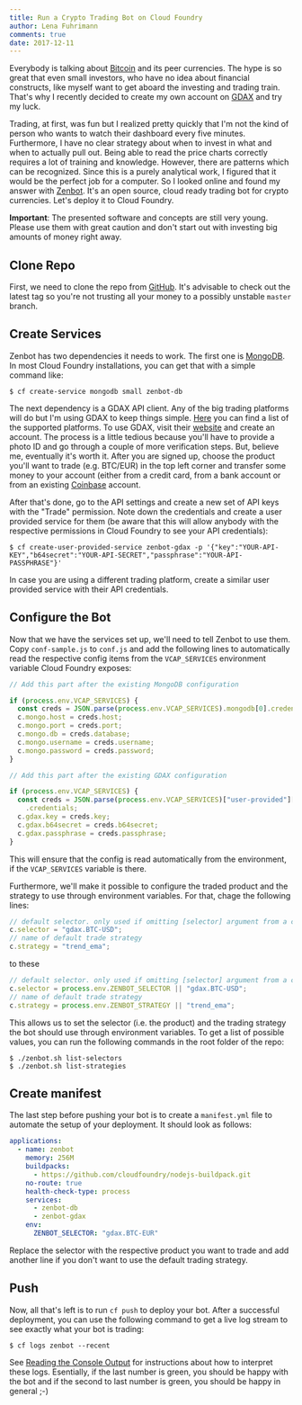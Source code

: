 ```yaml
---
title: Run a Crypto Trading Bot on Cloud Foundry
author: Lena Fuhrimann
comments: true
date: 2017-12-11
---
```


Everybody is talking about [Bitcoin](https://en.wikipedia.org/wiki/Bitcoin) and its peer currencies. The hype is so great that even small investors, who have no idea about financial constructs, like myself want to get aboard the investing and trading train. That's why I recently decided to create my own account on [GDAX](https://www.gdax.com/) and try my luck.

Trading, at first, was fun but I realized pretty quickly that I'm not the kind of person who wants to watch their dashboard every five minutes. Furthermore, I have no clear strategy about when to invest in what and when to actually pull out. Being able to read the price charts correctly requires a lot of training and knowledge. However, there are patterns which can be recognized. Since this is a purely analytical work, I figured that it would be the perfect job for a computer. So I looked online and found my answer with [Zenbot](https://github.com/carlos8f/zenbot). It's an open source, cloud ready trading bot for crypto currencies. Let's deploy it to Cloud Foundry.

**Important**: The presented software and concepts are still very young. Please use them with great caution and don't start out with investing big amounts of money right away.

## Clone Repo

First, we need to clone the repo from [GitHub](https://github.com/carlos8f/zenbot). It's advisable to check out the latest tag so you're not trusting all your money to a possibly unstable `master` branch.

## Create Services

Zenbot has two dependencies it needs to work. The first one is [MongoDB](https://www.mongodb.com/). In most Cloud Foundry installations, you can get that with a simple command like:

```shell
$ cf create-service mongodb small zenbot-db
```

The next dependency is a GDAX API client. Any of the big trading platforms will do but I'm using GDAX to keep things simple. [Here](https://github.com/carlos8f/zenbot#description) you can find a list of the supported platforms. To use GDAX, visit their [website](https://www.gdax.com/) and create an account. The process is a little tedious because you'll have to provide a photo ID and go through a couple of more verification steps. But, believe me, eventually it's worth it. After you are signed up, choose the product you'll want to trade (e.g. BTC/EUR) in the top left corner and transfer some money to your account (either from a credit card, from a bank account or from an existing [Coinbase](https://www.coinbase.com) account.

After that's done, go to the API settings and create a new set of API keys with the "Trade" permission. Note down the credentials and create a user provided service for them (be aware that this will allow anybody with the respective permissions in Cloud Foundry to see your API credentials):

```shell
$ cf create-user-provided-service zenbot-gdax -p '{"key":"YOUR-API-KEY","b64secret":"YOUR-API-SECRET","passphrase":"YOUR-API-PASSPHRASE"}'
```

In case you are using a different trading platform, create a similar user provided service with their API credentials.

## Configure the Bot

Now that we have the services set up, we'll need to tell Zenbot to use them. Copy `conf-sample.js` to `conf.js` and add the following lines to automatically read the respective config items from the `VCAP_SERVICES` environment variable Cloud Foundry exposes:

```javascript
// Add this part after the existing MongoDB configuration

if (process.env.VCAP_SERVICES) {
  const creds = JSON.parse(process.env.VCAP_SERVICES).mongodb[0].credentials;
  c.mongo.host = creds.host;
  c.mongo.port = creds.port;
  c.mongo.db = creds.database;
  c.mongo.username = creds.username;
  c.mongo.password = creds.password;
}
```

```javascript
// Add this part after the existing GDAX configuration

if (process.env.VCAP_SERVICES) {
  const creds = JSON.parse(process.env.VCAP_SERVICES)["user-provided"][0]
    .credentials;
  c.gdax.key = creds.key;
  c.gdax.b64secret = creds.b64secret;
  c.gdax.passphrase = creds.passphrase;
}
```

This will ensure that the config is read automatically from the environment, if the `VCAP_SERVICES` variable is there.

Furthermore, we'll make it possible to configure the traded product and the strategy to use through environment variables. For that, chage the following lines:

```javascript
// default selector. only used if omitting [selector] argument from a command.
c.selector = "gdax.BTC-USD";
// name of default trade strategy
c.strategy = "trend_ema";
```

to these

```javascript
// default selector. only used if omitting [selector] argument from a command.
c.selector = process.env.ZENBOT_SELECTOR || "gdax.BTC-USD";
// name of default trade strategy
c.strategy = process.env.ZENBOT_STRATEGY || "trend_ema";
```

This allows us to set the selector (i.e. the product) and the trading strategy the bot should use through environment variables. To get a list of possible values, you can run the following commands in the root folder of the repo:

```shell
$ ./zenbot.sh list-selectors
$ ./zenbot.sh list-strategies
```

## Create manifest

The last step before pushing your bot is to create a `manifest.yml` file to automate the setup of your deployment. It should look as follows:

```yaml
applications:
  - name: zenbot
    memory: 256M
    buildpacks:
      - https://github.com/cloudfoundry/nodejs-buildpack.git
    no-route: true
    health-check-type: process
    services:
      - zenbot-db
      - zenbot-gdax
    env:
      ZENBOT_SELECTOR: "gdax.BTC-EUR"
```

Replace the selector with the respective product you want to trade and add another line if you don't want to use the default trading strategy.

## Push

Now, all that's left is to run `cf push` to deploy your bot. After a successful deployment, you can use the following command to get a live log stream to see exactly what your bot is trading:

```shell
$ cf logs zenbot --recent
```

See [Reading the Console Output](https://github.com/carlos8f/zenbot#reading-the-console-output) for instructions about how to interpret these logs. Esentially, if the last number is green, you should be happy with the bot and if the second to last number is green, you should be happy in general ;-)
